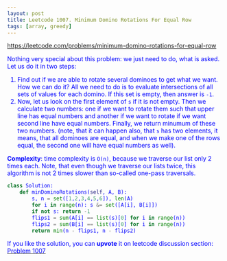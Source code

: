 ```yaml
---
layout: post
title: Leetcode 1007. Minimum Domino Rotations For Equal Row
tags: [array, greedy]
---
```


<a href="https://leetcode.com/problems/minimum-domino-rotations-for-equal-row"> <font color = blue>https://leetcode.com/problems/minimum-domino-rotations-for-equal-row

Nothing very special about this problem: we just need to do, what is asked. Let us do it in two steps:
1. Find out if we are able to rotate several dominoes to get what we want. How we can do it? All we need to do is to evaluate intersections of all sets of values for each domino. If this set is empty, then answer is `-1`.
2. Now, let us look on the first element of `s` if it is not empty. Then we calculate two numbers: one if we want to rotate them such that upper line has equal numbers and another if we want to rotate if we want second line have equal numbers. Finally, we return minumum of these two numbers. (note, that it can happen also, that `s` has two elements, it means, that all dominoes are equal, and when we make one of the rows equal, the second one will have equal numbers as well).

**Complexity**: time complexity is `O(n)`, because we traverse our list only 2 times each. Note, that even though we traverse our lists twice, this algorithm is not 2 times slower than so-called one-pass traversals.

```python
class Solution:
    def minDominoRotations(self, A, B):
        s, n = set([1,2,3,4,5,6]), len(A)
        for i in range(n): s &= set([A[i], B[i]])
        if not s: return -1
        flips1 = sum(A[i] == list(s)[0] for i in range(n))
        flips2 = sum(B[i] == list(s)[0] for i in range(n))
        return min(n - flips1, n - flips2)  
```

If you like the solution, you can **upvote** it on leetcode discussion section:<a href="https://leetcode.com/problems/minimum-domino-rotations-for-equal-row/discuss/901350/python-short-on-solution-explained"> <font color = blue>Problem 1007
